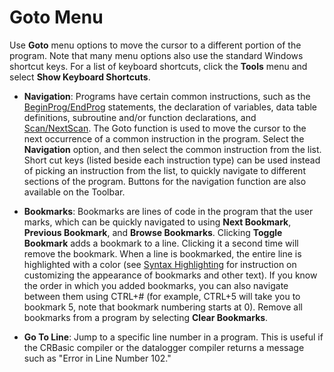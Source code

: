 # Goto Menu

Use **Goto** menu options to move the cursor to a different portion of the program. Note that many menu options also use the standard Windows shortcut keys. For a list of keyboard shortcuts, click the **Tools** menu and select **Show Keyboard Shortcuts**.

- **Navigation**: Programs have certain common instructions, such as the [BeginProg/EndProg](../Instructions/beginprogendprog.md) statements, the declaration of variables, data table definitions, subroutine and/or function declarations, and [Scan/NextScan](../Instructions/scannextscan.md). The Goto function is used to move the cursor to the next occurrence of a common instruction in the program.
  Select the **Navigation** option, and then select the common instruction from the list. Short cut keys (listed beside each instruction type) can be used instead of picking an instruction from the list, to quickly navigate to different sections of the program. Buttons for the navigation function are also available on the Toolbar.

- **Bookmarks**: Bookmarks are lines of code in the program that the user marks, which can be quickly navigated to using **Next Bookmark**, **Previous Bookmark**, and **Browse Bookmarks**. Clicking **Toggle Bookmark** adds a bookmark to a line. Clicking it a second time will remove the bookmark. When a line is bookmarked, the entire line is highlighted with a color (see [Syntax Highlighting](editorpreferences.md#Syntax) for instruction on customizing the appearance of bookmarks and other text). If you know the order in which you added bookmarks, you can also navigate between them using CTRL+# (for example, CTRL+5 will take you to bookmark 5, note that bookmark numbering starts at 0). Remove all bookmarks from a program by selecting **Clear Bookmarks**.

- **Go To Line**: Jump to a specific line number in a program. This is useful if the CRBasic compiler or the datalogger compiler returns a message such as "Error in Line Number 102."
